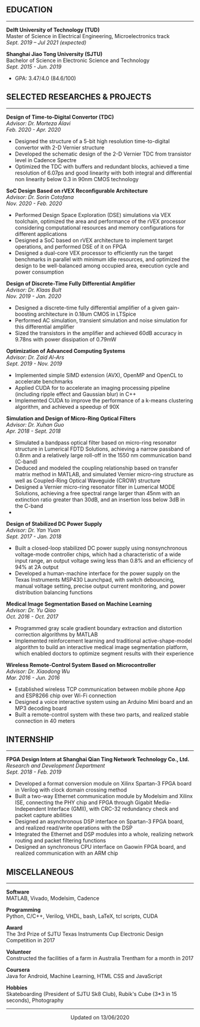 

## **EDUCATION**
---
**Delft University of Technology (TUD)**  
Master of Science in Electrical Engineering, Microelectronics track  
*Sept. 2019 – Jul 2021 (expected)*  

**Shanghai Jiao Tong University (SJTU)**  
Bachelor of Science in Electronic Science and Technology  
*Sept. 2015 - Jun. 2019*  
- GPA: 3.47/4.0 (84.6/100)


## **SELECTED RESEARCHES & PROJECTS**
---
**Design of Time-to-Digital Convertor (TDC)**  
*Advisor: Dr. Morteza Alavi*  
*Feb. 2020 - Apr. 2020*
- Designed the structure of a 5-bit high resolution time-to-digital convertor with 2-D Vernier structure
- Developed the schematic design of the 2-D Vernier TDC from transistor level in Cadence Spectre
- Optimized the TDC with buffers and redundant blocks, achieved a time resolution of 6.07ps and good linearity with both integral and differential non linearity below 0.3 in 90nm CMOS technology

**SoC Design Based on rVEX Reconfigurable Architecture**  
*Advisor: Dr. Sorin Cotofana*  
*Nov. 2020 - Feb. 2020*  
- Performed Design Space Exploration (DSE) simulations via VEX toolchain, optimized the area and performance of the rVEX processor considering computational resources and memory configurations for different applications
- Designed a SoC based on rVEX architecture to implement target operations, and performed DSE of it on FPGA
- Designed a dual-core VEX processor to efficiently run the target benchmarks in parallel with minimum idle resources, and optimized the design to be well-balanced among occupied area, execution cycle and power consumption 

**Design of Discrete-Time Fully Differential Amplifier**  
*Advisor: Dr. Klaas Bult*  
*Nov. 2019 - Jan. 2020*  
- Designed a discrete-time fully differential amplifier of a given gain-boosting architecture in 0.18um CMOS in LTSpice
- Performed AC simulation, transient simulation and noise simulation for this differential amplifier
- Sized the transistors in the amplifier and achieved 60dB accuracy in 9.78ns with power dissipation of 0.79mW


**Optimization of Advanced Computing Systems**  
*Advisor: Dr. Zaid Al-Ars*  
*Sept. 2019 - Nov. 2019*  
- Implemented simple SIMD extension (AVX), OpenMP and OpenCL to accelerate benchmarks
- Applied CUDA for to accelerate an imaging processing pipeline (including ripple effect and Gaussian blur) in C++
- Implemented CUDA to improve the performance of a k-means clustering algorithm, and achieved a speedup of 90X 

**Simulation and Design of Micro-Ring Optical Filters**  
*Advisor: Dr. Xuhan Guo*  
*Apr. 2018 - Sept. 2018*  
- Simulated a bandpass optical filter based on micro-ring resonator structure in Lumerical FDTD Solutions, achieving a narrow passband of 0.8nm and a relatively large roll-off in the 1550 nm communication band (C-band)
- Deduced and modeled the coupling relationship based on transfer matrix method in MATLAB, and simulated Vernier micro-ring structure as well as Coupled-Ring Optical Waveguide (CROW) structure
- Designed a Vernier micro-ring resonator filter in Lumerical MODE Solutions, achieving a free spectral range larger than 45nm with an extinction ratio greater than 30dB, and an insertion loss below 3dB in the C-band
- 

**Design of Stabilized DC Power Supply**  
*Advisor: Dr. Yan Yuan*  
*Sept. 2017 - Jan. 2018*  
- Built a closed-loop stabilized DC power supply using nonsynchronous voltage-mode controller chips, which had a characteristic of a wide input range, an output voltage swing less than 0.8% and an efficiency of 94% at 2A output
- Developed a human-machine interface for the power supply on the Texas Instruments MSP430 Launchpad, with switch debouncing, manual voltage setting, precise output current monitoring, and power distribution balancing functions


**Medical Image Segmentation Based on Machine Learning**  
*Advisor: Dr. Yu Qiao*  
*Oct. 2016 - Oct. 2017*  
- Programmed gray scale gradient boundary extraction and distortion correction algorithms by MATLAB
- Implemented reinforcement learning and traditional active-shape-model algorithm to build an interactive medical image segmentation platform, which enabled doctors to optimize segment results with their experience


**Wireless Remote-Control System Based on Microcontroller**  
*Advisor: Dr. Xiaodong Wu*  
*Mar. 2016 - Jun. 2016*  
- Established wireless TCP communication between mobile phone App and ESP8266 chip over Wi-Fi connection 
- Designed a voice interactive system using an Arduino Mini board and an MP3 decoding board 
- Built a remote-control system with these two parts, and realized stable connection in 40 meters



## **INTERNSHIP**  
---
**FPGA Design Intern at Shanghai Qian Ting Network Technology Co., Ltd.**    
*Research and Development Department*  
*Sept. 2018 - Feb. 2019*  
- Developed a format conversion module on Xilinx Spartan-3 FPGA board in Verilog with clock domain crossing method
- Built a two-way Ethernet communication module by Modelsim and Xilinx ISE, connecting the PHY chip and FPGA through Gigabit Media-Independent Interface (GMII), with CRC-32 redundancy check and packet capture abilities 
- Designed an asynchronous DSP interface on Spartan-3 FPGA board, and realized read/write operations with the DSP
- Integrated the Ethernet and DSP modules into a whole, realizing network routing and packet filtering functions
- Designed an synchronous CPU interface on Gaowin FPGA board, and realized communication with an ARM chip


## **MISCELLANEOUS**
---
**Software**  
MATLAB, Vivado, Modelsim, Cadence

**Programming**  
Python, C/C++, Verilog, VHDL, bash, LaTeX, tcl scripts, CUDA

**Award**  
The 3rd Prize of SJTU Texas Instruments Cup Electronic Design Competition in 2017

**Volunteer**  
Constructed the facilities of a farm in Australia Trentham for a month in 2017

**Coursera**  
Java for Android, Machine Learning, HTML CSS and JavaScript

**Hobbies**  
Skateboarding (President of SJTU Sk8 Club), Rubik's Cube (3*3 in 15 seconds), Photography

---
<center>Updated on 13/06/2020</center>
